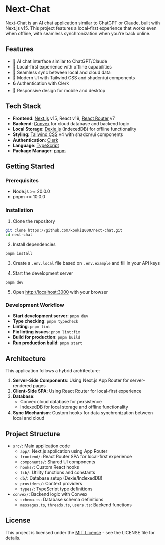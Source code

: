 # Next-Chat

Next-Chat is an AI chat application similar to ChatGPT or Claude, built with Next.js v15. This project features a local-first experience that works even when offline, with seamless synchronization when you're back online.

## Features

- 💬 AI chat interface similar to ChatGPT/Claude
- 🔄 Local-first experience with offline capabilities
- 🔌 Seamless sync between local and cloud data
- 🎨 Modern UI with Tailwind CSS and shadcn/ui components
- 🔒 Authentication with Clerk
- 📱 Responsive design for mobile and desktop

## Tech Stack

- **Frontend**: [Next.js](https://nextjs.org) v15, React v19, [React Router](https://reactrouter.com) v7
- **Backend**: [Convex](https://convex.dev) for cloud database and backend logic
- **Local Storage**: [Dexie.js](https://dexie.org) (IndexedDB) for offline functionality
- **Styling**: [Tailwind CSS](https://tailwindcss.com) v4 with shadcn/ui components
- **Authentication**: [Clerk](https://clerk.dev)
- **Language**: [TypeScript](https://www.typescriptlang.org)
- **Package Manager**: [pnpm](https://pnpm.io)

## Getting Started

### Prerequisites

- Node.js >= 20.0.0
- pnpm >= 10.0.0

### Installation

1. Clone the repository

```bash
git clone https://github.com/kooki1000/next-chat.git
cd next-chat
```

2. Install dependencies

```bash
pnpm install
```

3. Create a `.env.local` file based on `.env.example` and fill in your API keys

4. Start the development server

```bash
pnpm dev
```

5. Open [http://localhost:3000](http://localhost:3000) with your browser

### Development Workflow

- **Start development server**: `pnpm dev`
- **Type checking**: `pnpm typecheck`
- **Linting**: `pnpm lint`
- **Fix linting issues**: `pnpm lint:fix`
- **Build for production**: `pnpm build`
- **Run production build**: `pnpm start`

## Architecture

This application follows a hybrid architecture:

1. **Server-Side Components**: Using Next.js App Router for server-rendered pages
2. **Client-Side SPA**: Using React Router for local-first experience
3. **Database**:
   - Convex cloud database for persistence
   - IndexedDB for local storage and offline functionality
4. **Sync Mechanism**: Custom hooks for data synchronization between local and cloud

## Project Structure

- `src/`: Main application code
  - `app/`: Next.js application using App Router
  - `frontend/`: React Router SPA for local-first experience
  - `components/`: Shared UI components
  - `hooks/`: Custom React hooks
  - `lib/`: Utility functions and constants
  - `db/`: Database setup (Dexie/IndexedDB)
  - `providers/`: Context providers
  - `types/`: TypeScript type definitions
- `convex/`: Backend logic with Convex
  - `schema.ts`: Database schema definitions
  - `messages.ts`, `threads.ts`, `users.ts`: Backend functions

## License

This project is licensed under the [MIT License](LICENSE) - see the LICENSE file for details.
